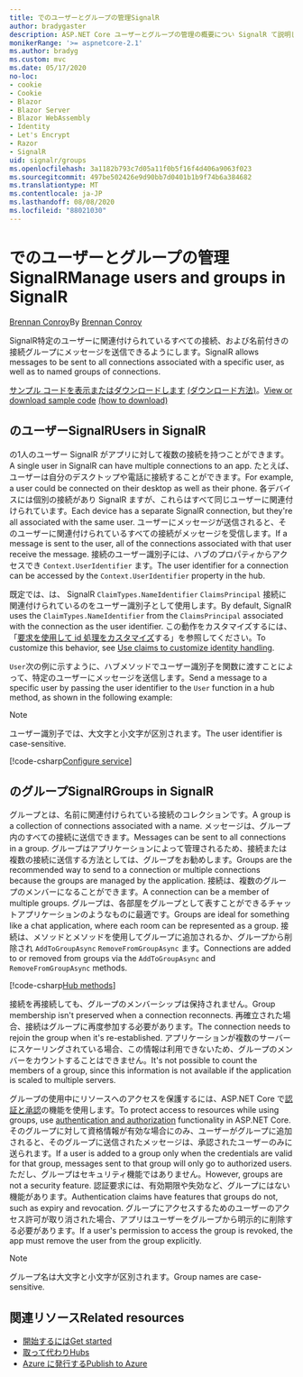 ```yaml
---
title: でのユーザーとグループの管理SignalR
author: bradygaster
description: ASP.NET Core ユーザーとグループの管理の概要につい SignalR て説明します。
monikerRange: '>= aspnetcore-2.1'
ms.author: bradyg
ms.custom: mvc
ms.date: 05/17/2020
no-loc:
- cookie
- Cookie
- Blazor
- Blazor Server
- Blazor WebAssembly
- Identity
- Let's Encrypt
- Razor
- SignalR
uid: signalr/groups
ms.openlocfilehash: 3a1182b793c7d05a11f0b5f16f4d406a9063f023
ms.sourcegitcommit: 497be502426e9d90bb7d0401b1b9f74b6a384682
ms.translationtype: MT
ms.contentlocale: ja-JP
ms.lasthandoff: 08/08/2020
ms.locfileid: "88021030"
---
```

# <a name="manage-users-and-groups-in-no-locsignalr"></a><span data-ttu-id="c5246-103">でのユーザーとグループの管理SignalR</span><span class="sxs-lookup"><span data-stu-id="c5246-103">Manage users and groups in SignalR</span></span>

<span data-ttu-id="c5246-104">[Brennan Conroy](https://github.com/BrennanConroy)</span><span class="sxs-lookup"><span data-stu-id="c5246-104">By [Brennan Conroy](https://github.com/BrennanConroy)</span></span>

<span data-ttu-id="c5246-105">SignalR特定のユーザーに関連付けられているすべての接続、および名前付きの接続グループにメッセージを送信できるようにします。</span><span class="sxs-lookup"><span data-stu-id="c5246-105">SignalR allows messages to be sent to all connections associated with a specific user, as well as to named groups of connections.</span></span>

<span data-ttu-id="c5246-106">[サンプル コードを表示またはダウンロードします](https://github.com/dotnet/AspNetCore.Docs/tree/master/aspnetcore/signalr/groups/sample/) [(ダウンロード方法)](xref:index#how-to-download-a-sample)。</span><span class="sxs-lookup"><span data-stu-id="c5246-106">[View or download sample code](https://github.com/dotnet/AspNetCore.Docs/tree/master/aspnetcore/signalr/groups/sample/) [(how to download)](xref:index#how-to-download-a-sample)</span></span>

## <a name="users-in-no-locsignalr"></a><span data-ttu-id="c5246-107">のユーザーSignalR</span><span class="sxs-lookup"><span data-stu-id="c5246-107">Users in SignalR</span></span>

<span data-ttu-id="c5246-108">の1人のユーザー SignalR がアプリに対して複数の接続を持つことができます。</span><span class="sxs-lookup"><span data-stu-id="c5246-108">A single user in SignalR can have multiple connections to an app.</span></span> <span data-ttu-id="c5246-109">たとえば、ユーザーは自分のデスクトップや電話に接続することができます。</span><span class="sxs-lookup"><span data-stu-id="c5246-109">For example, a user could be connected on their desktop as well as their phone.</span></span> <span data-ttu-id="c5246-110">各デバイスには個別の接続があり SignalR ますが、これらはすべて同じユーザーに関連付けられています。</span><span class="sxs-lookup"><span data-stu-id="c5246-110">Each device has a separate SignalR connection, but they're all associated with the same user.</span></span> <span data-ttu-id="c5246-111">ユーザーにメッセージが送信されると、そのユーザーに関連付けられているすべての接続がメッセージを受信します。</span><span class="sxs-lookup"><span data-stu-id="c5246-111">If a message is sent to the user, all of the connections associated with that user receive the message.</span></span> <span data-ttu-id="c5246-112">接続のユーザー識別子には、ハブのプロパティからアクセスでき `Context.UserIdentifier` ます。</span><span class="sxs-lookup"><span data-stu-id="c5246-112">The user identifier for a connection can be accessed by the `Context.UserIdentifier` property in the hub.</span></span>

<span data-ttu-id="c5246-113">既定では、は、 SignalR `ClaimTypes.NameIdentifier` `ClaimsPrincipal` 接続に関連付けられているのをユーザー識別子として使用します。</span><span class="sxs-lookup"><span data-stu-id="c5246-113">By default, SignalR uses the `ClaimTypes.NameIdentifier` from the `ClaimsPrincipal` associated with the connection as the user identifier.</span></span> <span data-ttu-id="c5246-114">この動作をカスタマイズするには、「[要求を使用して id 処理をカスタマイズ](xref:signalr/authn-and-authz#use-claims-to-customize-identity-handling)する」を参照してください。</span><span class="sxs-lookup"><span data-stu-id="c5246-114">To customize this behavior, see [Use claims to customize identity handling](xref:signalr/authn-and-authz#use-claims-to-customize-identity-handling).</span></span>

<span data-ttu-id="c5246-115">`User`次の例に示すように、ハブメソッドでユーザー識別子を関数に渡すことによって、特定のユーザーにメッセージを送信します。</span><span class="sxs-lookup"><span data-stu-id="c5246-115">Send a message to a specific user by passing the user identifier to the `User` function in a hub method, as shown in the following example:</span></span>

> [!NOTE]
> <span data-ttu-id="c5246-116">ユーザー識別子では、大文字と小文字が区別されます。</span><span class="sxs-lookup"><span data-stu-id="c5246-116">The user identifier is case-sensitive.</span></span>

[!code-csharp[Configure service](groups/sample/Hubs/ChatHub.cs?range=29-32)]

## <a name="groups-in-no-locsignalr"></a><span data-ttu-id="c5246-117">のグループSignalR</span><span class="sxs-lookup"><span data-stu-id="c5246-117">Groups in SignalR</span></span>

<span data-ttu-id="c5246-118">グループとは、名前に関連付けられている接続のコレクションです。</span><span class="sxs-lookup"><span data-stu-id="c5246-118">A group is a collection of connections associated with a name.</span></span> <span data-ttu-id="c5246-119">メッセージは、グループ内のすべての接続に送信できます。</span><span class="sxs-lookup"><span data-stu-id="c5246-119">Messages can be sent to all connections in a group.</span></span> <span data-ttu-id="c5246-120">グループはアプリケーションによって管理されるため、接続または複数の接続に送信する方法としては、グループをお勧めします。</span><span class="sxs-lookup"><span data-stu-id="c5246-120">Groups are the recommended way to send to a connection or multiple connections because the groups are managed by the application.</span></span> <span data-ttu-id="c5246-121">接続は、複数のグループのメンバーになることができます。</span><span class="sxs-lookup"><span data-stu-id="c5246-121">A connection can be a member of multiple groups.</span></span> <span data-ttu-id="c5246-122">グループは、各部屋をグループとして表すことができるチャットアプリケーションのようなものに最適です。</span><span class="sxs-lookup"><span data-stu-id="c5246-122">Groups are ideal for something like a chat application, where each room can be represented as a group.</span></span> <span data-ttu-id="c5246-123">接続は、メソッドとメソッドを使用してグループに追加されるか、グループから削除され `AddToGroupAsync` `RemoveFromGroupAsync` ます。</span><span class="sxs-lookup"><span data-stu-id="c5246-123">Connections are added to or removed from groups via the `AddToGroupAsync` and `RemoveFromGroupAsync` methods.</span></span>

[!code-csharp[Hub methods](groups/sample/Hubs/ChatHub.cs?range=15-27)]

<span data-ttu-id="c5246-124">接続を再接続しても、グループのメンバーシップは保持されません。</span><span class="sxs-lookup"><span data-stu-id="c5246-124">Group membership isn't preserved when a connection reconnects.</span></span> <span data-ttu-id="c5246-125">再確立された場合、接続はグループに再度参加する必要があります。</span><span class="sxs-lookup"><span data-stu-id="c5246-125">The connection needs to rejoin the group when it's re-established.</span></span> <span data-ttu-id="c5246-126">アプリケーションが複数のサーバーにスケーリングされている場合、この情報は利用できないため、グループのメンバーをカウントすることはできません。</span><span class="sxs-lookup"><span data-stu-id="c5246-126">It's not possible to count the members of a group, since this information is not available if the application is scaled to multiple servers.</span></span>

<span data-ttu-id="c5246-127">グループの使用中にリソースへのアクセスを保護するには、ASP.NET Core で[認証と承認](xref:signalr/authn-and-authz)の機能を使用します。</span><span class="sxs-lookup"><span data-stu-id="c5246-127">To protect access to resources while using groups, use [authentication and authorization](xref:signalr/authn-and-authz) functionality in ASP.NET Core.</span></span> <span data-ttu-id="c5246-128">そのグループに対して資格情報が有効な場合にのみ、ユーザーがグループに追加されると、そのグループに送信されたメッセージは、承認されたユーザーのみに送られます。</span><span class="sxs-lookup"><span data-stu-id="c5246-128">If a user is added to a group only when the credentials are valid for that group, messages sent to that group will only go to authorized users.</span></span> <span data-ttu-id="c5246-129">ただし、グループはセキュリティ機能ではありません。</span><span class="sxs-lookup"><span data-stu-id="c5246-129">However, groups are not a security feature.</span></span> <span data-ttu-id="c5246-130">認証要求には、有効期限や失効など、グループにはない機能があります。</span><span class="sxs-lookup"><span data-stu-id="c5246-130">Authentication claims have features that groups do not, such as expiry and revocation.</span></span> <span data-ttu-id="c5246-131">グループにアクセスするためのユーザーのアクセス許可が取り消された場合、アプリはユーザーをグループから明示的に削除する必要があります。</span><span class="sxs-lookup"><span data-stu-id="c5246-131">If a user's permission to access the group is revoked, the app must remove the user from the group explicitly.</span></span>

> [!NOTE]
> <span data-ttu-id="c5246-132">グループ名は大文字と小文字が区別されます。</span><span class="sxs-lookup"><span data-stu-id="c5246-132">Group names are case-sensitive.</span></span>

## <a name="related-resources"></a><span data-ttu-id="c5246-133">関連リソース</span><span class="sxs-lookup"><span data-stu-id="c5246-133">Related resources</span></span>

* [<span data-ttu-id="c5246-134">開始するには</span><span class="sxs-lookup"><span data-stu-id="c5246-134">Get started</span></span>](xref:tutorials/signalr)
* [<span data-ttu-id="c5246-135">取って代わり</span><span class="sxs-lookup"><span data-stu-id="c5246-135">Hubs</span></span>](xref:signalr/hubs)
* [<span data-ttu-id="c5246-136">Azure に発行する</span><span class="sxs-lookup"><span data-stu-id="c5246-136">Publish to Azure</span></span>](xref:signalr/publish-to-azure-web-app)
